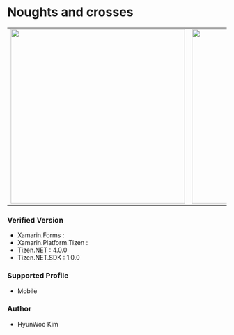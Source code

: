 # Noughts and crosses


<table>
<tr>
<td>
<center><img src='' height=400></center>
</td>
<td>
<center><img src='' height=400></center>
</td>
</tr>
</table>


### Verified Version
* Xamarin.Forms : 
* Xamarin.Platform.Tizen : 
* Tizen.NET : 4.0.0
* Tizen.NET.SDK : 1.0.0


### Supported Profile
* Mobile


### Author
* HyunWoo Kim
